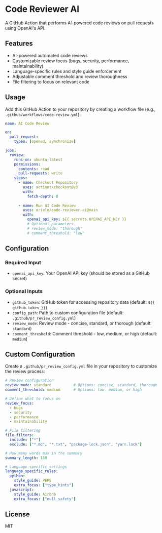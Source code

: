 # Code Reviewer AI

A GitHub Action that performs AI-powered code reviews on pull requests using OpenAI's API.

## Features

- AI-powered automated code reviews
- Customizable review focus (bugs, security, performance, maintainability)
- Language-specific rules and style guide enforcement
- Adjustable comment threshold and review thoroughness
- File filtering to focus on relevant code

## Usage

Add this GitHub Action to your repository by creating a workflow file (e.g., `.github/workflows/code-review.yml`):

```yaml
name: AI Code Review

on:
  pull_request:
    types: [opened, synchronize]

jobs:
  review:
    runs-on: ubuntu-latest
    permissions:
      contents: read
      pull-requests: write
    steps:
      - name: Checkout Repository
        uses: actions/checkout@v3
        with:
          fetch-depth: 0
      
      - name: Run AI Code Review
        uses: orielo/code-reviewer-ai@main
        with:
          openai_api_key: ${{ secrets.OPENAI_API_KEY }}
          # Optional parameters
          # review_mode: "thorough"
          # comment_threshold: "low"
```

## Configuration

### Required Input

- `openai_api_key`: Your OpenAI API key (should be stored as a GitHub secret)

### Optional Inputs

- `github_token`: GitHub token for accessing repository data (default: `${{ github.token }}`)
- `config_path`: Path to custom configuration file (default: `.github/pr_review_config.yml`)
- `review_mode`: Review mode - concise, standard, or thorough (default: `standard`)
- `comment_threshold`: Comment threshold - low, medium, or high (default: `medium`)

## Custom Configuration

Create a `.github/pr_review_config.yml` file in your repository to customize the review process:

```yaml
# Review configuration
review_mode: standard          # Options: concise, standard, thorough
comment_threshold: medium      # Options: low, medium, or high

# Define what to focus on
review_focus:
  - bugs
  - security
  - performance
  - maintainability

# File filtering
file_filters:
  include: ["*"]
  exclude: ["*.md", "*.txt", "package-lock.json", "yarn.lock"]

# How many words max in the summary
summary_length: 150

# Language-specific settings
language_specific_rules:
  python:
    style_guide: PEP8
    extra_focus: ["type_hints"]
  javascript:
    style_guide: Airbnb
    extra_focus: ["null_safety"]
```

## License

MIT 
